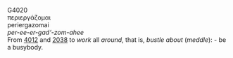 G4020  
περιεργάζομαι  
periergazomai  
*per-ee-er-gad‘-zom-ahee*  
From [4012](g4012) and [2038](g2038) to *work* all *around*, that is,
*bustle* *about* (*meddle*): - be a busybody.  
